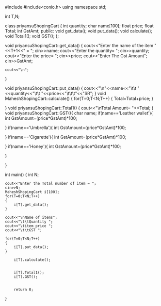 #include<iostream>
#include<conio.h>
using namespace std;

int T,N;

class priyansuShopingCart
{
    int quantity;
    char name[100];
    float price;
    float Total;
    int GstAmt;
    public:
    void get_data();
    void put_data();
    void calculate();
    void Total1();
    void GST();
};



void priyansuShopingCart::get_data()
{
    cout<<"Enter the name of the item "<<T+1<<" = ";
    cin>>name;
    cout<<"Enter the quantity= ";
    cin>>quantity;
    cout<<"Enter the price= ";
    cin>>price;
    cout<<"Enter The Gst Amount";
    cin>>GstAmt;

    cout<<"\n";

}

void priyansuShopingCart::put_data()
{
    cout<<"\n"<<name<<"\t\t   "<<quantity<<"\t\t   "<<price<<"\t\t\t"<<"SR";
}
void MaheshShopingCart::calculate()
{
    for(T=0;T<N;T++)
    {
        Total=Total+price;
    }

}
void priyansuShopingCart::Total1()
{
    cout<<"\nTotal Amount= "<<Total;
}
void priyansuShopingCart::GST(){
    char name;
if(name=='Leather wallet'){
    int GstAmount=(price*GstAmt)*100;

}
if(name=='Umbrella'){
    int GstAmount=(price*GstAmt)*100;

}
if(name=='Cigarette'){
    int GstAmount=(price*GstAmt)*100;

}
if(name=='Honey'){
    int GstAmount=(price*GstAmt)*100;

}

}


int  main()
{
    int N;

    cout<<"Enter the Total number of item = ";
    cin>>N;
    MaheshShopingCart i[100];
    for(T=0;T<N;T++)
    {
        i[T].get_data();
    }

    cout<<"\nName of items";
    cout<<"\t\tQuantity ";
    cout<<"\titem price ";
    cout<<"\t\tGST ";

    for(T=0;T<N;T++)
    {
        i[T].put_data();
    }

        i[T].calculate();


        i[T].Total1();
        i[T].GST();


        return 0;

}
